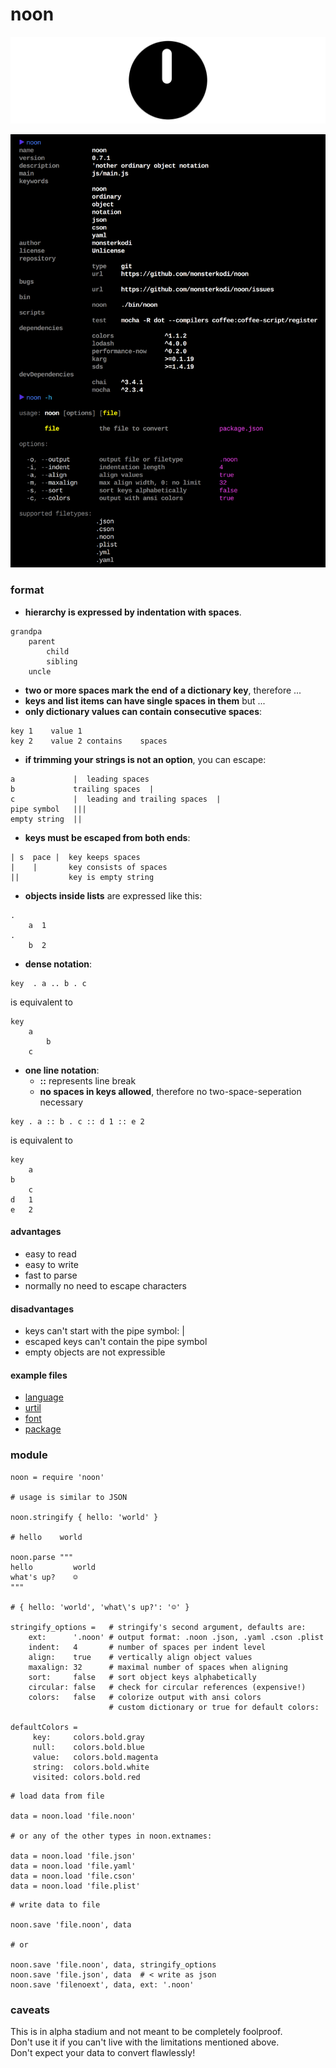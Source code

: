 # noon

![icon](./img/icon.png)

![noon](./img/noon.png)

### format

- **hierarchy is expressed by indentation with spaces**.
```
grandpa
    parent
        child
        sibling
    uncle
```          
- **two or more spaces mark the end of a dictionary key**, therefore ...
- **keys and list items can have single spaces in them** but ...
- **only dictionary values can contain consecutive spaces**:
```
key 1    value 1
key 2    value 2 contains    spaces
```     
- **if trimming your strings is not an option**, you can escape:
```
a             |  leading spaces
b             trailing spaces  |
c             |  leading and trailing spaces  |
pipe symbol   |||
empty string  ||
```     
- **keys must be escaped from both ends**:
```
| s  pace |  key keeps spaces
|    |       key consists of spaces
||           key is empty string
```     
- **objects inside lists** are expressed like this:
```
.
    a  1
.
    b  2
```        
- **dense notation**:
```
key  . a .. b . c
```
  is equivalent to
```coffee-script
key
    a
        b
    c
```
- **one line notation**:
    - **::** represents line break
    - **no spaces in keys allowed**, therefore no two-space-seperation necessary    
```
key . a :: b . c :: d 1 :: e 2
```
  is equivalent to
```coffee-script
key
    a
b
    c
d   1
e   2
```

#### advantages

- easy to read
- easy to write
- fast to parse 
- normally no need to escape characters

#### disadvantages
  
- keys can't start with the pipe symbol: |
- escaped keys can't contain the pipe symbol
- empty objects are not expressible

#### example files

* [language](https://github.com/monsterkodi/language-noon/blob/master/grammars/noon.noon)
* [urtil](https://github.com/monsterkodi/urtil/blob/gh-pages/examples/example)
* [font](https://github.com/monsterkodi/salter/blob/master/font.noon)
* [package](https://github.com/monsterkodi/noon/blob/master/package.noon)

### module

```coffee-script
noon = require 'noon'

# usage is similar to JSON 

noon.stringify { hello: 'world' }

# hello    world

noon.parse """
hello         world
what's up?    ☺
"""

# { hello: 'world', 'what\'s up?': '☺' }

stringify_options =   # stringify's second argument, defaults are: 
    ext:      '.noon' # output format: .noon .json, .yaml .cson .plist
    indent:   4       # number of spaces per indent level
    align:    true    # vertically align object values
    maxalign: 32      # maximal number of spaces when aligning
    sort:     false   # sort object keys alphabetically
    circular: false   # check for circular references (expensive!)
    colors:   false   # colorize output with ansi colors
                      # custom dictionary or true for default colors:

defaultColors =
     key:     colors.bold.gray
     null:    colors.bold.blue
     value:   colors.bold.magenta
     string:  colors.bold.white
     visited: colors.bold.red

```

```coffee-script
# load data from file 

data = noon.load 'file.noon' 

# or any of the other types in noon.extnames:

data = noon.load 'file.json'
data = noon.load 'file.yaml'
data = noon.load 'file.cson'
data = noon.load 'file.plist'

```

```coffee-script
# write data to file

noon.save 'file.noon', data

# or 

noon.save 'file.noon', data, stringify_options
noon.save 'file.json', data  # < write as json
noon.save 'filenoext', data, ext: '.noon'

```

### caveats

This is in alpha stadium and not meant to be completely foolproof.  
Don't use it if you can't live with the limitations mentioned above.  
Don't expect your data to convert flawlessly!
